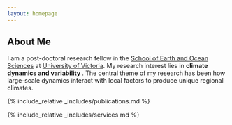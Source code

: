 ```yaml
---
layout: homepage
---
```


## About Me

I am a post-doctoral research fellow in the <a href="https://www.uvic.ca/science/seos/index.php/">School of Earth and Ocean Sciences</a> at <a href="https://www.uvic.ca/">University of Victoria</a>.
My research interest lies in <b> climate dynamics and variability </b>. The central theme of my research
has been how large-scale dynamics interact with local factors to produce unique regional climates.


<!--
## Research Interests

- **Computer Vision:** image recognition, image generation, video captioning
- **Machine Learning:** meta-learning, incremental learning, transfer learning

## News

- **[Feb. 2020]** Our paper about incremental learning is accepted to CVPR 2020.
- **[Feb. 2020]** We will host the ACM Multimedia Asia 2020 conference in Singapore!
- **[Sept. 2019]** Our paper about few-shot learning is accepted to NeurIPS 2019.
- **[Mar. 2019]** Our paper about few-shot learning is accepted to CVPR 2019.
-->

{% include_relative _includes/publications.md %}

{% include_relative _includes/services.md %}
